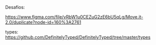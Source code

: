 Desafios:

https://www.figma.com/file/vRbW1u0CEZuG2zE6bU5qLg/Move.it-2.0/duplicate?node-id=160%3A2761

types: https://github.com/DefinitelyTyped/DefinitelyTyped/tree/master/types